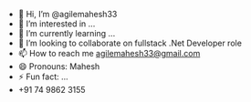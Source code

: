 - 👋 Hi, I’m @agilemahesh33
- 👀 I’m interested in ...
- 🌱 I’m currently learning ...
- 💞️ I’m looking to collaborate on fullstack .Net Developer role
- 📫 How to reach me agilemahesh33@gmail.com
- 😄 Pronouns: Mahesh
- ⚡ Fun fact: ...
- +91 74 9862 3155
<!---
agilemahesh33/agilemahesh33 is a ✨ special ✨ repository because its `README.md` (this file) appears on your GitHub profile.
You can click the Preview link to take a look at your changes.
--->
